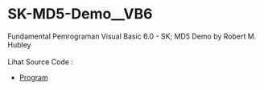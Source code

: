# SK-MD5-Demo__VB6
Fundamental Pemrograman Visual Basic 6.0 - SK; MD5 Demo by Robert M. Hubley<br><br>
Lihat Source Code : <br>
- <a href="https://github.com/RizkyKhapidsyah/SK-MD5-Demo__VB6">Program</a>
